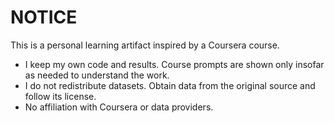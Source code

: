 # NOTICE

This is a personal learning artifact inspired by a Coursera course.
- I keep my own code and results. Course prompts are shown only insofar as needed to understand the work.
- I do not redistribute datasets. Obtain data from the original source and follow its license.
- No affiliation with Coursera or data providers.
